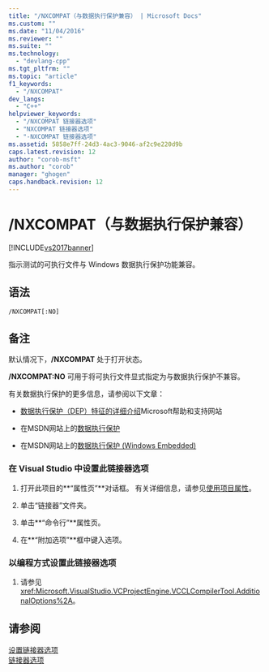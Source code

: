 ```yaml
---
title: "/NXCOMPAT（与数据执行保护兼容） | Microsoft Docs"
ms.custom: ""
ms.date: "11/04/2016"
ms.reviewer: ""
ms.suite: ""
ms.technology: 
  - "devlang-cpp"
ms.tgt_pltfrm: ""
ms.topic: "article"
f1_keywords: 
  - "/NXCOMPAT"
dev_langs: 
  - "C++"
helpviewer_keywords: 
  - "/NXCOMPAT 链接器选项"
  - "NXCOMPAT 链接器选项"
  - "-NXCOMPAT 链接器选项"
ms.assetid: 5858e7ff-24d3-4ac3-9046-af2c9e220d9b
caps.latest.revision: 12
author: "corob-msft"
ms.author: "corob"
manager: "ghogen"
caps.handback.revision: 12
---
```

# /NXCOMPAT（与数据执行保护兼容）
[!INCLUDE[vs2017banner](../../assembler/inline/includes/vs2017banner.md)]

指示测试的可执行文件与 Windows 数据执行保护功能兼容。  
  
## 语法  
  
```  
/NXCOMPAT[:NO]  
```  
  
## 备注  
 默认情况下，**\/NXCOMPAT** 处于打开状态。  
  
 **\/NXCOMPAT:NO** 可用于将可执行文件显式指定为与数据执行保护不兼容。  
  
 有关数据执行保护的更多信息，请参阅以下文章：  
  
-   [数据执行保护（DEP）特征的详细介绍](http://go.microsoft.com/fwlink/?LinkID=157771)Microsoft帮助和支持网站  
  
-   在MSDN网站上的[数据执行保护](http://go.microsoft.com/fwlink/?LinkID=157770)  
  
-   在MSDN网站上的[数据执行保护 \(Windows Embedded\)](http://go.microsoft.com/fwlink/?LinkID=157768)  
  
### 在 Visual Studio 中设置此链接器选项  
  
1.  打开此项目的**“属性页”**对话框。  有关详细信息，请参见[使用项目属性](../../ide/working-with-project-properties.md)。  
  
2.  单击“链接器”文件夹。  
  
3.  单击**“命令行”**属性页。  
  
4.  在**“附加选项”**框中键入选项。  
  
### 以编程方式设置此链接器选项  
  
1.  请参见<xref:Microsoft.VisualStudio.VCProjectEngine.VCCLCompilerTool.AdditionalOptions%2A>。  
  
## 请参阅  
 [设置链接器选项](../../build/reference/setting-linker-options.md)   
 [链接器选项](../../build/reference/linker-options.md)